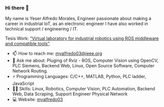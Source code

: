 ### Hi there 👋

My name is Yeser Alfredo Morales, Engineer passionate about making a career in industrial IoT, as an electronic engineer I have also worked in technical support / engineering / IT.

Tesis Work: [“Virtual laboratory for industrial robotics using ROS middleware and compatible tools”](http://repositorio.cnu.edu.ni/Record/RepoUNI3038). 

- 📫 How to reach me: myalfredo03@ieee.org
- 💬 Ask me about: Pluging of Rviz - ROS, Computer Vision using OpenCV, PLC Siemens, Backend Web, Linux, Open Source Software, Computer Network Routing.
- ⚡ Programming Languages: C/C++, MATLAB, Python, PLC ladder, JavaScript
- 👩‍🚀 Skills: Linux, Robotics, Computer Vision, PLC Automation, Backend Web, Data Scraping, Support Engineer Physical Network
- 💻 Website: [myalfredo03](https://myalfredo03.wordpress.com/)

<!--
**myalfred03/myalfred03** is a ✨ _special_ ✨ repository because its `README.md` (this file) appears on your GitHub profile.

Here are some ideas to get you started:

- 🔭 I’m currently working on ...
- 🌱 I’m currently learning ...
- 👯 I’m looking to collaborate on ...
- 🤔 I’m looking for help with ...
- 💬 Ask me about ...
- 📫 How to reach me: ...
- 😄 Pronouns: ...
- ⚡ Fun fact: ...
-->
